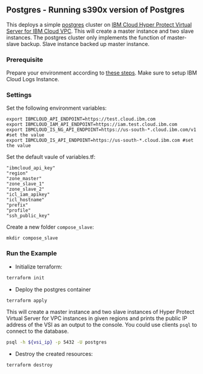 ## Postgres - Running s390x version of Postgres

This deploys a simple [postgres](https://hub.docker.com/r/s390x/postgres/) cluster on [IBM Cloud Hyper Protect Virtual Server for IBM Cloud VPC](https://cloud.ibm.com/docs/vpc?topic=vpc-about-se). This will create a master instance and two slave instances. The postgres cluster only implements the function of master-slave backup. Slave instance backed up master instance.

### Prerequisite

Prepare your environment according to [these steps](https://github.com/ibm-hyper-protect/linuxone-vsi-automation-samples/blob/master/terraform-hpvs/README.md). Make sure to setup IBM Cloud Logs Instance.

### Settings

Set the following environment variables:

```text
export IBMCLOUD_API_ENDPOINT=https://test.cloud.ibm.com
export IBMCLOUD_IAM_API_ENDPOINT=https://iam.test.cloud.ibm.com
export IBMCLOUD_IS_NG_API_ENDPOINT=https://us-south-*.cloud.ibm.com/v1 #set the value
export IBMCLOUD_IS_API_ENDPOINT=https://us-south-*.cloud.ibm.com #set the value
```

Set the default vaule of variables.tf:

```text
"ibmcloud_api_key"
"region"
"zone_master"
"zone_slave_1"
"zone_slave_2"
"icl_iam_apikey"
"icl_hostname"
"prefix"
"profile" 
"ssh_public_key"
```

Create a new folder `compose_slave`:

```text
mkdir compose_slave
```

### Run the Example

- Initialize terraform:

```bash
terraform init
```

- Deploy the postgres container

```bash
terraform apply
```

This will create a master instance and two slave instances of Hyper Protect Virtual Server for VPC instances in given regions and prints the public IP address of the VSI as an output to the console. You could use clients `psql` to connect to the database.

```bash
psql -h ${vsi_ip} -p 5432 -U postgres
```

- Destroy the created resources:

```bash
terraform destroy
```
